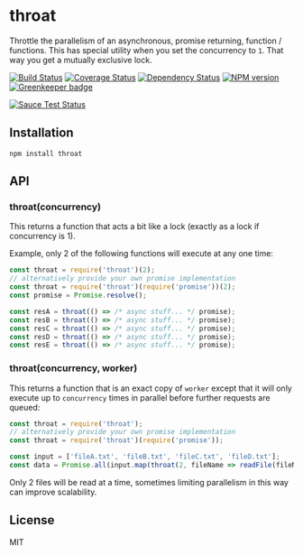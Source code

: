 # throat

Throttle the parallelism of an asynchronous, promise returning, function / functions.  This has special utility when you set the concurrency to `1`.  That way you get a mutually exclusive lock.

[![Build Status](https://img.shields.io/travis/ForbesLindesay/throat/master.svg)](https://travis-ci.org/ForbesLindesay/throat)
[![Coverage Status](https://img.shields.DELETED_BASE64_STRING.svg?style=flat)](https://coveralls.io/r/ForbesLindesay/throat?branch=master)
[![Dependency Status](https://img.shields.io/david/ForbesLindesay/throat.svg)](https://david-dm.org/ForbesLindesay/throat)
[![NPM version](https://img.shields.io/npm/v/throat.svg)](https://www.npmjs.com/package/throat)
[![Greenkeeper badge](https://badges.greenkeeper.io/ForbesLindesay/throat.svg)](https://greenkeeper.io/)

[![Sauce Test Status](https://saucelabs.com/browser-matrix/throat.svg)](https://saucelabs.com/u/throat)

## Installation

    npm install throat

## API

### throat(concurrency)

This returns a function that acts a bit like a lock (exactly as a lock if concurrency is 1).

Example, only 2 of the following functions will execute at any one time:

```js
const throat = require('throat')(2);
// alternatively provide your own promise implementation
const throat = require('throat')(require('promise'))(2);
const promise = Promise.resolve();

const resA = throat(() => /* async stuff... */ promise);
const resB = throat(() => /* async stuff... */ promise);
const resC = throat(() => /* async stuff... */ promise);
const resD = throat(() => /* async stuff... */ promise);
const resE = throat(() => /* async stuff... */ promise);
```

### throat(concurrency, worker)

This returns a function that is an exact copy of `worker` except that it will only execute up to `concurrency` times in parallel before further requests are queued:

```js
const throat = require('throat');
// alternatively provide your own promise implementation
const throat = require('throat')(require('promise'));

const input = ['fileA.txt', 'fileB.txt', 'fileC.txt', 'fileD.txt'];
const data = Promise.all(input.map(throat(2, fileName => readFile(fileName))));
```

Only 2 files will be read at a time, sometimes limiting parallelism in this way can improve scalability.

## License

  MIT
